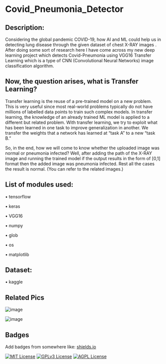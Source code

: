 # Covid_Pneumonia_Detector


## Description:

Considering the global pandemic COVID-19, how AI and ML could help us in detecting lung disease through the given dataset of chest X-RAY images . 
After doing some sort of research here I have come across my new deep learning project which detects Covid-Pneumonia using VGG16 Transfer Learning which is a type of CNN (Convolutional Neural Networks) image classification algorithm.

## Now, the question arises, what is Transfer Learning?

Transfer learning is the reuse of a pre-trained model on a new problem. This is very useful since most real-world problems typically do not have millions of labelled data points to train such complex models. In transfer learning, the knowledge of an already trained ML model is applied to a different but related problem. With transfer learning, we try to exploit what has been learned in one task to improve generalization in another. We transfer the weights that a network has learned at “task A” to a new “task B.”

So, in the end, how we will come to know whether the uploaded image was normal or pneumonia infected?
Well, after adding the path of the X-RAY image and running the trained model if the output results in the form of [0,1] format then the added image was pneumonia infected. Rest all the cases the result is normal. (You can refer to the related images.)

## List of modules used:

•	tensorflow

•	keras

•	VGG16

•	numpy

•	glob

•	os

•	matplotlib

## Dataset:

•	kaggle

## Related Pics
![image](https://user-images.githubusercontent.com/85439772/187086397-9fd13abb-a549-4d16-a718-e445a4aa5955.png)

![image](https://user-images.githubusercontent.com/85439772/187086402-bd7226a0-5727-4d03-9f5a-ef479de65b67.png)


## Badges

Add badges from somewhere like: [shields.io](https://shields.io/)

[![MIT License](https://img.shields.io/badge/License-MIT-green.svg)](https://choosealicense.com/licenses/mit/)
[![GPLv3 License](https://img.shields.io/badge/License-GPL%20v3-yellow.svg)](https://opensource.org/licenses/)
[![AGPL License](https://img.shields.io/badge/license-AGPL-blue.svg)](http://www.gnu.org/licenses/agpl-3.0)


